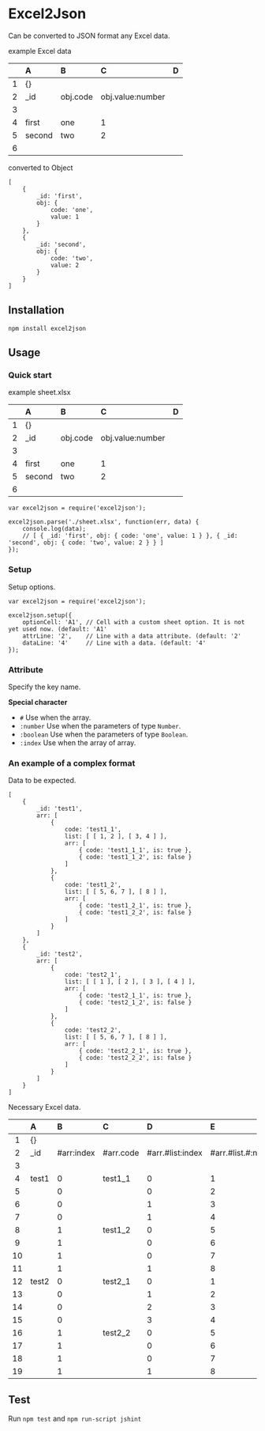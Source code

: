 Excel2Json
==========

Can be converted to JSON format any Excel data.

example Excel data

|   | A      | B        | C                | D |
|:-:|:-------|:---------|:-----------------|---|
| 1 | {}     |          |                  |   |
| 2 | _id    | obj.code | obj.value:number |   |
| 3 |        |          |                  |   |
| 4 | first  | one      | 1                |   |
| 5 | second | two      | 2                |   |
| 6 |        |          |                  |   |
converted to Object
```
[
    {
        _id: 'first',
        obj: {
            code: 'one',
            value: 1
        }
    }, 
    {
        _id: 'second',
        obj: {
            code: 'two',
            value: 2
        }
    }
]
```

## Installation
```
npm install excel2json
```

## Usage
### Quick start
example sheet.xlsx

|   | A      | B        | C                | D |
|:-:|:-------|:---------|:-----------------|---|
| 1 | {}     |          |                  |   |
| 2 | _id    | obj.code | obj.value:number |   |
| 3 |        |          |                  |   |
| 4 | first  | one      | 1                |   |
| 5 | second | two      | 2                |   |
| 6 |        |          |                  |   |

```
var excel2json = require('excel2json');

excel2json.parse('./sheet.xlsx', function(err, data) {
    console.log(data);
    // [ { _id: 'first', obj: { code: 'one', value: 1 } }, { _id: 'second', obj: { code: 'two', value: 2 } } ]
});
```

### Setup
Setup options.
```
var excel2json = require('excel2json');

excel2json.setup({
    optionCell: 'A1', // Cell with a custom sheet option. It is not yet used now. (default: 'A1'
    attrLine: '2',    // Line with a data attribute. (default: '2'
    dataLine: '4'     // Line with a data. (default: '4'
});
```

### Attribute
Specify the key name.

**Special character**
* `#` Use when the array.
* `:number` Use when the parameters of type `Number`. 
* `:boolean` Use when the parameters of type `Boolean`.
* `:index` Use when the array of array.

### An example of a complex format
Data to be expected.
```
[
    {
        _id: 'test1',
        arr: [
            {
                code: 'test1_1',
                list: [ [ 1, 2 ], [ 3, 4 ] ],
                arr: [
                    { code: 'test1_1_1', is: true },
                    { code: 'test1_1_2', is: false }
                ]
            },
            {
                code: 'test1_2',
                list: [ [ 5, 6, 7 ], [ 8 ] ],
                arr: [
                    { code: 'test1_2_1', is: true },
                    { code: 'test1_2_2', is: false }
                ]
            }
        ]
    },
    {
        _id: 'test2',
        arr: [
            {
                code: 'test2_1',
                list: [ [ 1 ], [ 2 ], [ 3 ], [ 4 ] ],
                arr: [
                    { code: 'test2_1_1', is: true },
                    { code: 'test2_1_2', is: false }
                ]
            },
            {
                code: 'test2_2',
                list: [ [ 5, 6, 7 ], [ 8 ] ],
                arr: [
                    { code: 'test2_2_1', is: true },
                    { code: 'test2_2_2', is: false }
                ]
            }
        ]
    }
]
```

Necessary Excel data.

|    | A      | B          | C         | D                | E                   | F              | G                    |
|:--:|:-------|:-----------|:----------|:-----------------|:--------------------|:---------------|:---------------------|
| 1  | {}     |            |           |                  |                     |                |                      |
| 2  | _id    | #arr:index | #arr.code | #arr.#list:index | #arr.#list.#:number | #arr.#arr.code | #arr.#arr.is:boolean |
| 3  |        |            |           |                  |                     |                |                      |
| 4  | test1  | 0          | test1_1   | 0                | 1                   | test1_1_1      | true                 |
| 5  |        | 0          |           | 0                | 2                   | test1_1_2      | false                |
| 6  |        | 0          |           | 1                | 3                   |                |                      |
| 7  |        | 0          |           | 1                | 4                   |                |                      |
| 8  |        | 1          | test1_2   | 0                | 5                   | test1_2_1      | true                 |
| 9  |        | 1          |           | 0                | 6                   | test1_2_2      | false                |
| 10 |        | 1          |           | 0                | 7                   |                |                      |
| 11 |        | 1          |           | 1                | 8                   |                |                      |
| 12 | test2  | 0          | test2_1   | 0                | 1                   | test2_1_1      | true                 |
| 13 |        | 0          |           | 1                | 2                   | test2_1_2      | false                |
| 14 |        | 0          |           | 2                | 3                   |                |                      |
| 15 |        | 0          |           | 3                | 4                   |                |                      |
| 16 |        | 1          | test2_2   | 0                | 5                   | test2_2_1      | true                 |
| 17 |        | 1          |           | 0                | 6                   | test2_2_2      | false                |
| 18 |        | 1          |           | 0                | 7                   |                |                      |
| 19 |        | 1          |           | 1                | 8                   |                |                      |

## Test
Run `npm test` and `npm run-script jshint`
